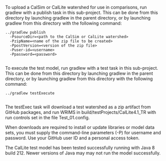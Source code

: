 To upload a CalSim or CalLite watershed for use in comparisons, run gradlew with a publish task in this sub-project.
This can be done from this directory by launching gradlew in the parent directory, or by launching gradlew from
this directory with the following command:
```shell
../gradlew publish 
  -PsourceDir=<path to the CalSim or CalLite watershed>
  -PzipName=<name of the zip file to be created>
  -PpostVersion=<version of the zip file>
  -Puser-id=<username>
  -Ppassword=<password>
    
```

To execute the test model, run gradlew with a test task in this sub-project.
This can be done from this directory by launching gradlew in the parent directory, or by launching gradlew from
this directory with the following command:
```shell
../gradlew testExecute 
 
```

The testExec task will download a test watershed as a zip artifact from GitHub packages, and run WRIMS in 
build/testProjects/CalLite4.1_TR with run controls set in the file Test_01.config.

When downloads are required to install or update libraries or model data sets, you must supply the command-line
parameters (-P) for username and password. Use your GitHub user ID and a personal access token.

The CalLite test model has been tested successfully running with Java 8 build 212. Newer versions of Java may
may not run the model successfully.
